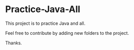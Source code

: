 # Practice-Java-All


This project is to practice Java and all.

Feel free to contribute by adding new folders to the project.

Thanks.
